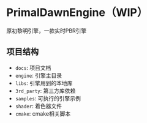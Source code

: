 # PrimalDawnEngine（WIP）

原初黎明引擎，一款实时PBR引擎

## 项目结构

- `docs`: 项目文档
- `engine`: 引擎主目录
- `libs`: 引擎用到的本地库
- `3rd_party`: 第三方库依赖
- `samples`: 可执行的引擎示例
- `shader`: 着色器文件
- `cmake`: cmake相关脚本
